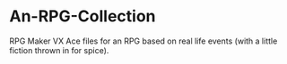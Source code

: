 # An-RPG-Collection
RPG Maker VX Ace files for an RPG based on real life events (with a little fiction thrown in for spice).
